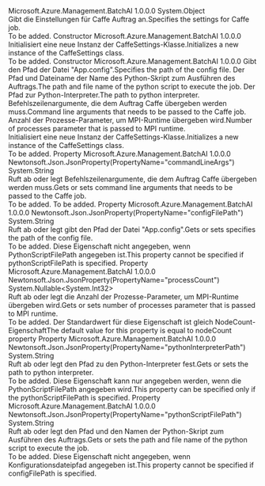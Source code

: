 <Type Name="CaffeSettings" FullName="Microsoft.Azure.Management.BatchAI.Models.CaffeSettings">
  <TypeSignature Language="C#" Value="public class CaffeSettings" />
  <TypeSignature Language="ILAsm" Value=".class public auto ansi beforefieldinit CaffeSettings extends System.Object" />
  <TypeSignature Language="DocId" Value="T:Microsoft.Azure.Management.BatchAI.Models.CaffeSettings" />
  <TypeSignature Language="VB.NET" Value="Public Class CaffeSettings" />
  <TypeSignature Language="F#" Value="type CaffeSettings = class" />
  <AssemblyInfo>
    <AssemblyName>Microsoft.Azure.Management.BatchAI</AssemblyName>
    <AssemblyVersion>1.0.0.0</AssemblyVersion>
  </AssemblyInfo>
  <Base>
    <BaseTypeName>System.Object</BaseTypeName>
  </Base>
  <Interfaces />
  <Docs>
    <summary>
            <span data-ttu-id="969b5-101">Gibt die Einstellungen für Caffe Auftrag an.</span><span class="sxs-lookup"><span data-stu-id="969b5-101">Specifies the settings for Caffe job.</span></span>
            </summary>
    <remarks>To be added.</remarks>
  </Docs>
  <Members>
    <Member MemberName=".ctor">
      <MemberSignature Language="C#" Value="public CaffeSettings ();" />
      <MemberSignature Language="ILAsm" Value=".method public hidebysig specialname rtspecialname instance void .ctor() cil managed" />
      <MemberSignature Language="DocId" Value="M:Microsoft.Azure.Management.BatchAI.Models.CaffeSettings.#ctor" />
      <MemberSignature Language="VB.NET" Value="Public Sub New ()" />
      <MemberType>Constructor</MemberType>
      <AssemblyInfo>
        <AssemblyName>Microsoft.Azure.Management.BatchAI</AssemblyName>
        <AssemblyVersion>1.0.0.0</AssemblyVersion>
      </AssemblyInfo>
      <Parameters />
      <Docs>
        <summary>
            <span data-ttu-id="969b5-102">Initialisiert eine neue Instanz der CaffeSettings-Klasse.</span><span class="sxs-lookup"><span data-stu-id="969b5-102">Initializes a new instance of the CaffeSettings class.</span></span>
            </summary>
        <remarks>To be added.</remarks>
      </Docs>
    </Member>
    <Member MemberName=".ctor">
      <MemberSignature Language="C#" Value="public CaffeSettings (string configFilePath = null, string pythonScriptFilePath = null, string pythonInterpreterPath = null, string commandLineArgs = null, Nullable&lt;int&gt; processCount = null);" />
      <MemberSignature Language="ILAsm" Value=".method public hidebysig specialname rtspecialname instance void .ctor(string configFilePath, string pythonScriptFilePath, string pythonInterpreterPath, string commandLineArgs, valuetype System.Nullable`1&lt;int32&gt; processCount) cil managed" />
      <MemberSignature Language="DocId" Value="M:Microsoft.Azure.Management.BatchAI.Models.CaffeSettings.#ctor(System.String,System.String,System.String,System.String,System.Nullable{System.Int32})" />
      <MemberSignature Language="VB.NET" Value="Public Sub New (Optional configFilePath As String = null, Optional pythonScriptFilePath As String = null, Optional pythonInterpreterPath As String = null, Optional commandLineArgs As String = null, Optional processCount As Nullable(Of Integer) = null)" />
      <MemberSignature Language="F#" Value="new Microsoft.Azure.Management.BatchAI.Models.CaffeSettings : string * string * string * string * Nullable&lt;int&gt; -&gt; Microsoft.Azure.Management.BatchAI.Models.CaffeSettings" Usage="new Microsoft.Azure.Management.BatchAI.Models.CaffeSettings (configFilePath, pythonScriptFilePath, pythonInterpreterPath, commandLineArgs, processCount)" />
      <MemberType>Constructor</MemberType>
      <AssemblyInfo>
        <AssemblyName>Microsoft.Azure.Management.BatchAI</AssemblyName>
        <AssemblyVersion>1.0.0.0</AssemblyVersion>
      </AssemblyInfo>
      <Parameters>
        <Parameter Name="configFilePath" Type="System.String" />
        <Parameter Name="pythonScriptFilePath" Type="System.String" />
        <Parameter Name="pythonInterpreterPath" Type="System.String" />
        <Parameter Name="commandLineArgs" Type="System.String" />
        <Parameter Name="processCount" Type="System.Nullable&lt;System.Int32&gt;" />
      </Parameters>
      <Docs>
        <param name="configFilePath"><span data-ttu-id="969b5-103">Gibt den Pfad der Datei "App.config".</span><span class="sxs-lookup"><span data-stu-id="969b5-103">Specifies the path of the config file.</span></span></param>
        <param name="pythonScriptFilePath"><span data-ttu-id="969b5-104">Der Pfad und Dateiname der Name des Python-Skript zum Ausführen des Auftrags.</span><span class="sxs-lookup"><span data-stu-id="969b5-104">The path and file name of the python script to execute the job.</span></span></param>
        <param name="pythonInterpreterPath"><span data-ttu-id="969b5-105">Der Pfad zur Python-Interpreter.</span><span class="sxs-lookup"><span data-stu-id="969b5-105">The path to python interpreter.</span></span></param>
        <param name="commandLineArgs"><span data-ttu-id="969b5-106">Befehlszeilenargumente, die dem Auftrag Caffe übergeben werden muss.</span><span class="sxs-lookup"><span data-stu-id="969b5-106">Command line arguments that needs to be passed to the Caffe job.</span></span></param>
        <param name="processCount"><span data-ttu-id="969b5-107">Anzahl der Prozesse-Parameter, um MPI-Runtime übergeben wird.</span><span class="sxs-lookup"><span data-stu-id="969b5-107">Number of processes parameter that is passed to MPI runtime.</span></span></param>
        <summary>
            <span data-ttu-id="969b5-108">Initialisiert eine neue Instanz der CaffeSettings-Klasse.</span><span class="sxs-lookup"><span data-stu-id="969b5-108">Initializes a new instance of the CaffeSettings class.</span></span>
            </summary>
        <remarks>To be added.</remarks>
      </Docs>
    </Member>
    <Member MemberName="CommandLineArgs">
      <MemberSignature Language="C#" Value="public string CommandLineArgs { get; set; }" />
      <MemberSignature Language="ILAsm" Value=".property instance string CommandLineArgs" />
      <MemberSignature Language="DocId" Value="P:Microsoft.Azure.Management.BatchAI.Models.CaffeSettings.CommandLineArgs" />
      <MemberSignature Language="VB.NET" Value="Public Property CommandLineArgs As String" />
      <MemberSignature Language="F#" Value="member this.CommandLineArgs : string with get, set" Usage="Microsoft.Azure.Management.BatchAI.Models.CaffeSettings.CommandLineArgs" />
      <MemberType>Property</MemberType>
      <AssemblyInfo>
        <AssemblyName>Microsoft.Azure.Management.BatchAI</AssemblyName>
        <AssemblyVersion>1.0.0.0</AssemblyVersion>
      </AssemblyInfo>
      <Attributes>
        <Attribute>
          <AttributeName>Newtonsoft.Json.JsonProperty(PropertyName="commandLineArgs")</AttributeName>
        </Attribute>
      </Attributes>
      <ReturnValue>
        <ReturnType>System.String</ReturnType>
      </ReturnValue>
      <Docs>
        <summary>
            <span data-ttu-id="969b5-109">Ruft ab oder legt Befehlszeilenargumente, die dem Auftrag Caffe übergeben werden muss.</span><span class="sxs-lookup"><span data-stu-id="969b5-109">Gets or sets command line arguments that needs to be passed to the Caffe job.</span></span>
            </summary>
        <value>To be added.</value>
        <remarks>To be added.</remarks>
      </Docs>
    </Member>
    <Member MemberName="ConfigFilePath">
      <MemberSignature Language="C#" Value="public string ConfigFilePath { get; set; }" />
      <MemberSignature Language="ILAsm" Value=".property instance string ConfigFilePath" />
      <MemberSignature Language="DocId" Value="P:Microsoft.Azure.Management.BatchAI.Models.CaffeSettings.ConfigFilePath" />
      <MemberSignature Language="VB.NET" Value="Public Property ConfigFilePath As String" />
      <MemberSignature Language="F#" Value="member this.ConfigFilePath : string with get, set" Usage="Microsoft.Azure.Management.BatchAI.Models.CaffeSettings.ConfigFilePath" />
      <MemberType>Property</MemberType>
      <AssemblyInfo>
        <AssemblyName>Microsoft.Azure.Management.BatchAI</AssemblyName>
        <AssemblyVersion>1.0.0.0</AssemblyVersion>
      </AssemblyInfo>
      <Attributes>
        <Attribute>
          <AttributeName>Newtonsoft.Json.JsonProperty(PropertyName="configFilePath")</AttributeName>
        </Attribute>
      </Attributes>
      <ReturnValue>
        <ReturnType>System.String</ReturnType>
      </ReturnValue>
      <Docs>
        <summary>
            <span data-ttu-id="969b5-110">Ruft ab oder legt gibt den Pfad der Datei "App.config".</span><span class="sxs-lookup"><span data-stu-id="969b5-110">Gets or sets specifies the path of the config file.</span></span>
            </summary>
        <value>To be added.</value>
        <remarks>
            <span data-ttu-id="969b5-111">Diese Eigenschaft nicht angegeben, wenn PythonScriptFilePath angegeben ist.</span><span class="sxs-lookup"><span data-stu-id="969b5-111">This property cannot be specified if pythonScriptFilePath is specified.</span></span>
            </remarks>
      </Docs>
    </Member>
    <Member MemberName="ProcessCount">
      <MemberSignature Language="C#" Value="public Nullable&lt;int&gt; ProcessCount { get; set; }" />
      <MemberSignature Language="ILAsm" Value=".property instance valuetype System.Nullable`1&lt;int32&gt; ProcessCount" />
      <MemberSignature Language="DocId" Value="P:Microsoft.Azure.Management.BatchAI.Models.CaffeSettings.ProcessCount" />
      <MemberSignature Language="VB.NET" Value="Public Property ProcessCount As Nullable(Of Integer)" />
      <MemberSignature Language="F#" Value="member this.ProcessCount : Nullable&lt;int&gt; with get, set" Usage="Microsoft.Azure.Management.BatchAI.Models.CaffeSettings.ProcessCount" />
      <MemberType>Property</MemberType>
      <AssemblyInfo>
        <AssemblyName>Microsoft.Azure.Management.BatchAI</AssemblyName>
        <AssemblyVersion>1.0.0.0</AssemblyVersion>
      </AssemblyInfo>
      <Attributes>
        <Attribute>
          <AttributeName>Newtonsoft.Json.JsonProperty(PropertyName="processCount")</AttributeName>
        </Attribute>
      </Attributes>
      <ReturnValue>
        <ReturnType>System.Nullable&lt;System.Int32&gt;</ReturnType>
      </ReturnValue>
      <Docs>
        <summary>
            <span data-ttu-id="969b5-112">Ruft ab oder legt die Anzahl der Prozesse-Parameter, um MPI-Runtime übergeben wird.</span><span class="sxs-lookup"><span data-stu-id="969b5-112">Gets or sets number of processes parameter that is passed to MPI runtime.</span></span>
            </summary>
        <value>To be added.</value>
        <remarks>
            <span data-ttu-id="969b5-113">Der Standardwert für diese Eigenschaft ist gleich NodeCount-Eigenschaft</span><span class="sxs-lookup"><span data-stu-id="969b5-113">The default value for this property is equal to nodeCount property</span></span>
            </remarks>
      </Docs>
    </Member>
    <Member MemberName="PythonInterpreterPath">
      <MemberSignature Language="C#" Value="public string PythonInterpreterPath { get; set; }" />
      <MemberSignature Language="ILAsm" Value=".property instance string PythonInterpreterPath" />
      <MemberSignature Language="DocId" Value="P:Microsoft.Azure.Management.BatchAI.Models.CaffeSettings.PythonInterpreterPath" />
      <MemberSignature Language="VB.NET" Value="Public Property PythonInterpreterPath As String" />
      <MemberSignature Language="F#" Value="member this.PythonInterpreterPath : string with get, set" Usage="Microsoft.Azure.Management.BatchAI.Models.CaffeSettings.PythonInterpreterPath" />
      <MemberType>Property</MemberType>
      <AssemblyInfo>
        <AssemblyName>Microsoft.Azure.Management.BatchAI</AssemblyName>
        <AssemblyVersion>1.0.0.0</AssemblyVersion>
      </AssemblyInfo>
      <Attributes>
        <Attribute>
          <AttributeName>Newtonsoft.Json.JsonProperty(PropertyName="pythonInterpreterPath")</AttributeName>
        </Attribute>
      </Attributes>
      <ReturnValue>
        <ReturnType>System.String</ReturnType>
      </ReturnValue>
      <Docs>
        <summary>
            <span data-ttu-id="969b5-114">Ruft ab oder legt den Pfad zu den Python-Interpreter fest.</span><span class="sxs-lookup"><span data-stu-id="969b5-114">Gets or sets the path to python interpreter.</span></span>
            </summary>
        <value>To be added.</value>
        <remarks>
            <span data-ttu-id="969b5-115">Diese Eigenschaft kann nur angegeben werden, wenn die PythonScriptFilePath angegeben wird.</span><span class="sxs-lookup"><span data-stu-id="969b5-115">This property can be specified only if the pythonScriptFilePath is specified.</span></span>
            </remarks>
      </Docs>
    </Member>
    <Member MemberName="PythonScriptFilePath">
      <MemberSignature Language="C#" Value="public string PythonScriptFilePath { get; set; }" />
      <MemberSignature Language="ILAsm" Value=".property instance string PythonScriptFilePath" />
      <MemberSignature Language="DocId" Value="P:Microsoft.Azure.Management.BatchAI.Models.CaffeSettings.PythonScriptFilePath" />
      <MemberSignature Language="VB.NET" Value="Public Property PythonScriptFilePath As String" />
      <MemberSignature Language="F#" Value="member this.PythonScriptFilePath : string with get, set" Usage="Microsoft.Azure.Management.BatchAI.Models.CaffeSettings.PythonScriptFilePath" />
      <MemberType>Property</MemberType>
      <AssemblyInfo>
        <AssemblyName>Microsoft.Azure.Management.BatchAI</AssemblyName>
        <AssemblyVersion>1.0.0.0</AssemblyVersion>
      </AssemblyInfo>
      <Attributes>
        <Attribute>
          <AttributeName>Newtonsoft.Json.JsonProperty(PropertyName="pythonScriptFilePath")</AttributeName>
        </Attribute>
      </Attributes>
      <ReturnValue>
        <ReturnType>System.String</ReturnType>
      </ReturnValue>
      <Docs>
        <summary>
            <span data-ttu-id="969b5-116">Ruft ab oder legt den Pfad und den Namen der Python-Skript zum Ausführen des Auftrags.</span><span class="sxs-lookup"><span data-stu-id="969b5-116">Gets or sets the path and file name of the python script to execute the job.</span></span>
            </summary>
        <value>To be added.</value>
        <remarks>
            <span data-ttu-id="969b5-117">Diese Eigenschaft nicht angegeben, wenn Konfigurationsdateipfad angegeben ist.</span><span class="sxs-lookup"><span data-stu-id="969b5-117">This property cannot be specified if configFilePath is specified.</span></span>
            </remarks>
      </Docs>
    </Member>
  </Members>
</Type>